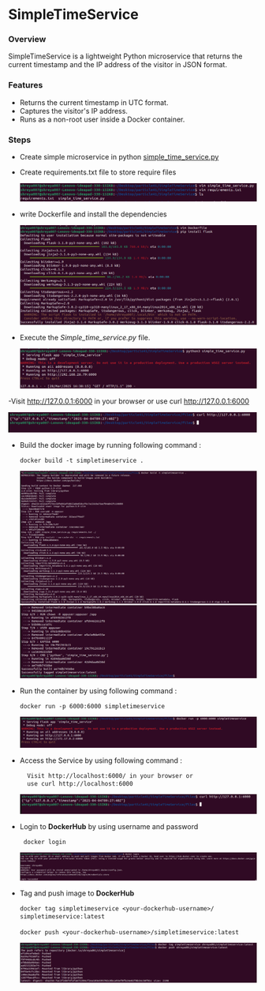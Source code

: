 # SimpleTimeService
### Overview
SimpleTimeService is a lightweight Python microservice that returns the current timestamp and the IP address of the visitor in JSON format.
### Features
- Returns the current timestamp in UTC format.
- Captures the visitor's IP address.
- Runs as a non-root user inside a Docker container.

### Steps
- Create simple microservice in python
[simple_time_service.py](simple_time_service.py)

- Create requirements.txt file to store require files
  
  ![alt text](image1.png)


- write Dockerfile and install the dependencies 

  ![alt text](image2.png)

- Execute the *Simple_time_service.py* file.

  ![alt text](image3.png)

-Visit http://127.0.0.1:6000 in your browser or use curl http://127.0.0.1:6000

  ![alt text](image4.png)

- Build the docker image by running following command :

      docker build -t simpletimeservice .

  ![alt text](image5.png)
  ![alt text](image6.png)

- Run the container by using following command :
    
      docker run -p 6000:6000 simpletimeservice 

  ![alt text](image7.png)

- Access the Service by using following command :
        
        Visit http://localhost:6000/ in your browser or 
        use curl http://localhost:6000
  
   ![alt text](image4-1.png)

- Login to **DockerHub** by using username and password

       docker login 

    ![alt text](image8.png)
- Tag and push image to **DockerHub**
   
      docker tag simpletimeservice <your-dockerhub-username>/  simpletimeservice:latest

      docker push <your-dockerhub-username>/simpletimeservice:latest

   ![alt text](image9.png) 

